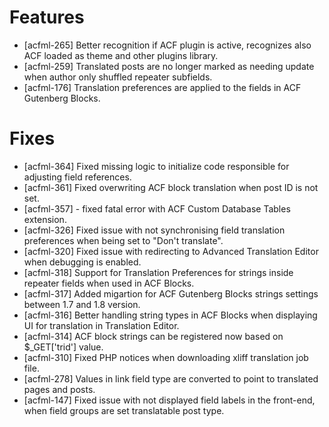 # Features
* [acfml-265] Better recognition if ACF plugin is active, recognizes also ACF loaded as theme and other plugins library.
* [acfml-259] Translated posts are no longer marked as needing update when author only shuffled repeater subfields.
* [acfml-176] Translation preferences are applied to the fields in ACF Gutenberg Blocks.

# Fixes
* [acfml-364] Fixed missing logic to initialize code responsible for adjusting field references.
* [acfml-361] Fixed overwriting ACF block translation when post ID is not set.
* [acfml-357] - fixed fatal error with ACF Custom Database Tables extension.
* [acfml-326] Fixed issue with not synchronising field translation preferences when being set to "Don't translate".
* [acfml-320] Fixed issue with redirecting to Advanced Translation Editor when debugging is enabled.
* [acfml-318] Support for Translation Preferences for strings inside repeater fields when used in ACF Blocks.
* [acfml-317] Added migartion for ACF Gutenberg Blocks strings settings between 1.7 and 1.8 version.
* [acfml-316] Better handling string types in ACF Blocks when displaying UI for translation in Translation Editor.
* [acfml-314] ACF block strings can be registered now based on $_GET['trid'] value.
* [acfml-310] Fixed PHP notices when downloading xliff translation job file.
* [acfml-278] Values in link field type are converted to point to translated pages and posts.
* [acfml-147] Fixed issue with not displayed field labels in the front-end, when field groups are set translatable post type.